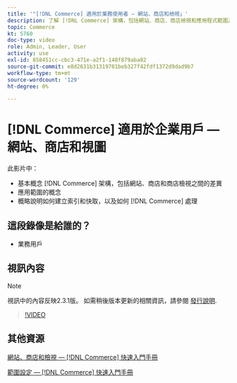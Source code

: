 ```yaml
---
title: '"[!DNL Commerce] 適用於業務使用者 — 網站、商店和檢視」'
description: 了解 [!DNL Commerce] 架構，包括網站、商店、商店檢視和應用程式範圍之間的差異。 了解索引和快取。
topic: Commerce
kt: 5760
doc-type: video
role: Admin, Leader, User
activity: use
exl-id: 858451cc-cbc3-471e-a2f1-148f879aba82
source-git-commit: e8d2631b31319701beb327f42fdf1372d9dad9b7
workflow-type: tm+mt
source-wordcount: '129'
ht-degree: 0%

---
```


# [!DNL Commerce] 適用於企業用戶 — 網站、商店和視圖

此影片中：

- 基本概念 [!DNL Commerce] 架構，包括網站、商店和商店檢視之間的差異
- 應用範圍的概念
- 概略說明如何建立索引和快取，以及如何 [!DNL Commerce] 處理

## 這段錄像是給誰的？

- 業務用戶

## 視訊內容

>[!NOTE]
>
>視訊中的內容反映2.3.1版。 如需稍後版本更新的相關資訊，請參閱 [發行說明](https://experienceleague.adobe.com/docs/commerce-operations/release/notes/overview.html).

>[!VIDEO](https://video.tv.adobe.com/v/35945?quality=12&learn=on)

## 其他資源

[網站、商店和檢視 —  [!DNL Commerce] 快速入門手冊](https://experienceleague.adobe.com/docs/commerce-admin/start/setup/websites-stores-views.html)

[範圍設定 —  [!DNL Commerce] 快速入門手冊](https://experienceleague.adobe.com/docs/commerce-admin/start/setup/websites-stores-views.html#scope-settings)
